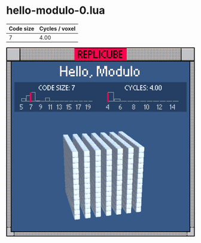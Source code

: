 # hello-modulo-0.lua

| Code size | Cycles / voxel |
| --------- | -------------- |
| 7         | 4.00           |

![](hello-modulo-0.png)

